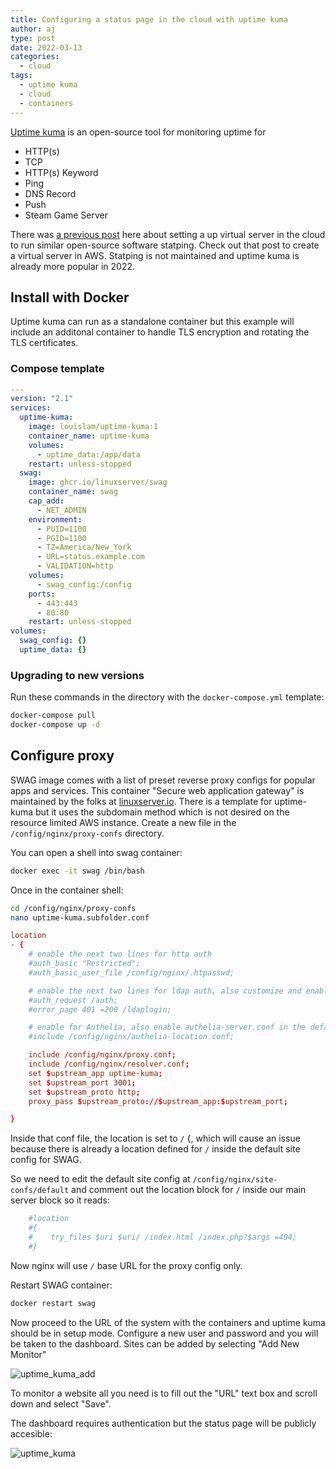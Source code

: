 ```yaml
---
title: Configuring a status page in the cloud with uptime kuma
author: aj
type: post
date: 2022-03-13
categories:
  - cloud
tags:
  - uptime kuma
  - cloud
  - containers
---
```


[Uptime kuma][1] is an open-source tool for monitoring uptime for

- HTTP(s)
- TCP
- HTTP(s) Keyword
- Ping
- DNS Record
- Push
- Steam Game Server

There was [a previous post][2] here about setting a up virtual server in the cloud to run similar open-source software statping. Check out that post to create a virtual server in AWS. Statping is not maintained and uptime kuma is already more popular in 2022.

## Install with Docker

Uptime kuma can run as a standalone container but this example will include an additonal container to handle TLS encryption and rotating the TLS certificates.

### Compose template

```yaml
---
version: "2.1"
services:
  uptime-kuma:
    image: louislam/uptime-kuma:1
    container_name: uptime-kuma
    volumes:
      - uptime_data:/app/data
    restart: unless-stopped
  swag:
    image: ghcr.io/linuxserver/swag
    container_name: swag
    cap_add:
      - NET_ADMIN
    environment:
      - PUID=1100
      - PGID=1100
      - TZ=America/New_York
      - URL=status.example.com
      - VALIDATION=http
    volumes:
      - swag_config:/config
    ports:
      - 443:443
      - 80:80
    restart: unless-stopped
volumes:
  swag_config: {}
  uptime_data: {}
```

### Upgrading to new versions

Run these commands in the directory with the `docker-compose.yml` template:

```bash
docker-compose pull
docker-compose up -d
```

## Configure proxy

SWAG image comes with a list of preset reverse proxy configs for popular apps and services. This container "Secure web application gateway" is maintained by the folks at [linuxserver.io][3]. There is a template for uptime-kuma but it uses the subdomain method which is not desired on the resource limited AWS instance. Create a new file in the `/config/nginx/proxy-confs` directory.

You can open a shell into swag container:

```bash
docker exec -it swag /bin/bash
```

Once in the container shell:

```bash
cd /config/nginx/proxy-confs
nano uptime-kuma.subfolder.conf
```

```conf
location
- {
    # enable the next two lines for http auth
    #auth_basic "Restricted";
    #auth_basic_user_file /config/nginx/.htpasswd;

    # enable the next two lines for ldap auth, also customize and enable ldap.conf in the default conf
    #auth_request /auth;
    #error_page 401 =200 /ldaplogin;

    # enable for Authelia, also enable authelia-server.conf in the default site config
    #include /config/nginx/authelia-location.conf;

    include /config/nginx/proxy.conf;
    include /config/nginx/resolver.conf;
    set $upstream_app uptime-kuma;
    set $upstream_port 3001;
    set $upstream_proto http;
    proxy_pass $upstream_proto://$upstream_app:$upstream_port;

}
```

Inside that conf file, the location is set to `/` {, which will cause an issue because there is already a location defined for `/` inside the default site config for SWAG.

So we need to edit the default site config at `/config/nginx/site-confs/default` and comment out the location block for `/` inside our main server block so it reads:

```conf
    #location
    #{
    #    try_files $uri $uri/ /index.html /index.php?$args =404;
    #}
```

Now nginx will use `/` base URL for the proxy config only.

Restart SWAG container:

```bash
docker restart swag
```

Now proceed to the URL of the system with the containers and uptime kuma should be in setup mode. Configure a new user and password and you will be taken to the dashboard. Sites can be added by selecting "Add New Monitor"

![uptime_kuma_add](/images/uptime_kuma_add.png)

To monitor a website all you need is to fill out the "URL" text box and scroll down and select "Save".

The dashboard requires authentication but the status page will be publicly accesible:

![uptime_kuma](/images/uptime_kuma.png)

 [1]: https://github.com/louislam/uptime-kuma
 [2]: /posts/statping/
 [3]: https://linuxserver.io/
